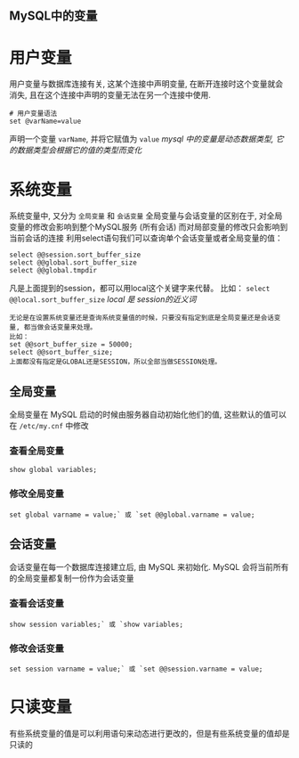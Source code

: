 ## MySQL中的变量
# 用户变量
用户变量与数据库连接有关, 这某个连接中声明变量, 在断开连接时这个变量就会消失, 且在这个连接中声明的变量无法在另一个连接中使用.
```
# 用户变量语法
set @varName=value
```
声明一个变量 `varName`, 并将它赋值为 `value`
*mysql 中的变量是动态数据类型, 它的数据类型会根据它的值的类型而变化*

# 系统变量
系统变量中, 又分为 `全局变量` 和 `会话变量`
全局变量与会话变量的区别在于, 对全局变量的修改会影响到整个MySQL服务 (所有会话) 而对局部变量的修改只会影响到当前会话的连接
利用select语句我们可以查询单个会话变量或者全局变量的值：
```
select @@session.sort_buffer_size
select @@global.sort_buffer_size
select @@global.tmpdir
```
凡是上面提到的session，都可以用local这个关键字来代替。
比如： `select @@local.sort_buffer_size`
*local 是 session的近义词*
```
无论是在设置系统变量还是查询系统变量值的时候，只要没有指定到底是全局变量还是会话变量, 都当做会话变量来处理。
比如：
set @@sort_buffer_size = 50000;
select @@sort_buffer_size;
上面都没有指定是GLOBAL还是SESSION，所以全部当做SESSION处理。
```
## 全局变量
全局变量在 MySQL 启动的时候由服务器自动初始化他们的值, 这些默认的值可以在 `/etc/my.cnf` 中修改
### 查看全局变量
```
show global variables;
```
### 修改全局变量
```
set global varname = value;` 或 `set @@global.varname = value;
```
## 会话变量
会话变量在每一个数据库连接建立后, 由 MySQL 来初始化. MySQL 会将当前所有的全局变量都复制一份作为会话变量
### 查看会话变量
```
show session variables;` 或 `show variables;
```
### 修改会话变量
```
set session varname = value;` 或 `set @@session.varname = value;
```
# 只读变量
有些系统变量的值是可以利用语句来动态进行更改的，但是有些系统变量的值却是只读的
